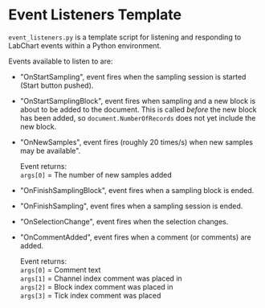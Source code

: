 # Event Listeners Template

`event_listeners.py` is a template script for listening and responding to LabChart events within a Python environment. 

Events available to listen to are:

- "OnStartSampling", event fires when the sampling session is started (Start button pushed).

- "OnStartSamplingBlock", event fires when sampling and a new block is about to be added to the document. This is called *before* the new block has been added, so `document.NumberOfRecords` does not yet include the new block.

- "OnNewSamples", event fires (roughly 20 times/s) when new samples may be available".  
  
  Event returns:  
`args[0]` = The number of new samples added

- "OnFinishSamplingBlock", event fires when a sampling block is ended.

- "OnFinishSampling", event fires when a sampling session is ended.

- "OnSelectionChange", event fires when the selection changes.

- "OnCommentAdded", event fires when a comment (or comments) are added.  
  
  Event returns:  
`args[0]` = Comment text  
`args[1]` = Channel index comment was placed in  
`args[2]` = Block index comment was placed in  
`args[3]` = Tick index comment was placed



